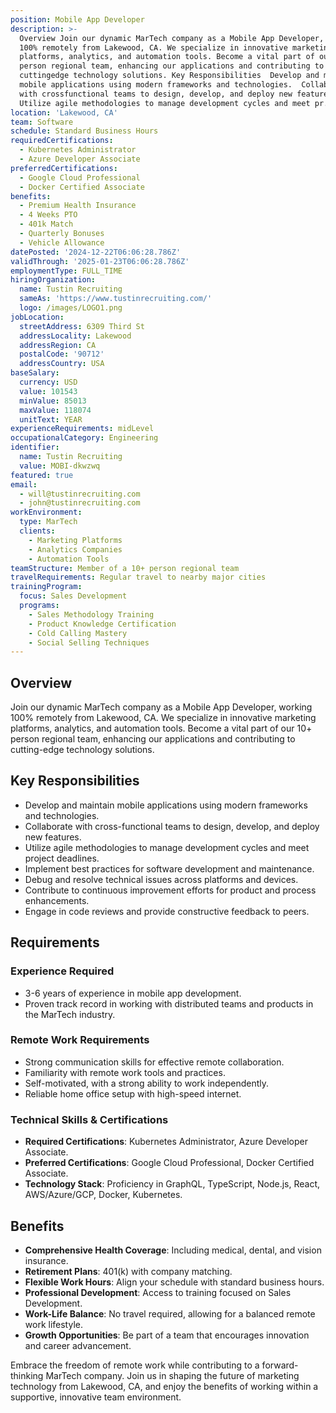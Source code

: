 ```yaml
---
position: Mobile App Developer
description: >-
  Overview Join our dynamic MarTech company as a Mobile App Developer, working
  100% remotely from Lakewood, CA. We specialize in innovative marketing
  platforms, analytics, and automation tools. Become a vital part of our 10+
  person regional team, enhancing our applications and contributing to
  cuttingedge technology solutions. Key Responsibilities  Develop and maintain
  mobile applications using modern frameworks and technologies.  Collaborate
  with crossfunctional teams to design, develop, and deploy new features. 
  Utilize agile methodologies to manage development cycles and meet pr...
location: 'Lakewood, CA'
team: Software
schedule: Standard Business Hours
requiredCertifications:
  - Kubernetes Administrator
  - Azure Developer Associate
preferredCertifications:
  - Google Cloud Professional
  - Docker Certified Associate
benefits:
  - Premium Health Insurance
  - 4 Weeks PTO
  - 401k Match
  - Quarterly Bonuses
  - Vehicle Allowance
datePosted: '2024-12-22T06:06:28.786Z'
validThrough: '2025-01-23T06:06:28.786Z'
employmentType: FULL_TIME
hiringOrganization:
  name: Tustin Recruiting
  sameAs: 'https://www.tustinrecruiting.com/'
  logo: /images/LOGO1.png
jobLocation:
  streetAddress: 6309 Third St
  addressLocality: Lakewood
  addressRegion: CA
  postalCode: '90712'
  addressCountry: USA
baseSalary:
  currency: USD
  value: 101543
  minValue: 85013
  maxValue: 118074
  unitText: YEAR
experienceRequirements: midLevel
occupationalCategory: Engineering
identifier:
  name: Tustin Recruiting
  value: MOBI-dkwzwq
featured: true
email:
  - will@tustinrecruiting.com
  - john@tustinrecruiting.com
workEnvironment:
  type: MarTech
  clients:
    - Marketing Platforms
    - Analytics Companies
    - Automation Tools
teamStructure: Member of a 10+ person regional team
travelRequirements: Regular travel to nearby major cities
trainingProgram:
  focus: Sales Development
  programs:
    - Sales Methodology Training
    - Product Knowledge Certification
    - Cold Calling Mastery
    - Social Selling Techniques
---
```




## Overview

Join our dynamic MarTech company as a Mobile App Developer, working 100% remotely from Lakewood, CA. We specialize in innovative marketing platforms, analytics, and automation tools. Become a vital part of our 10+ person regional team, enhancing our applications and contributing to cutting-edge technology solutions. 

## Key Responsibilities

- Develop and maintain mobile applications using modern frameworks and technologies.
- Collaborate with cross-functional teams to design, develop, and deploy new features.
- Utilize agile methodologies to manage development cycles and meet project deadlines.
- Implement best practices for software development and maintenance.
- Debug and resolve technical issues across platforms and devices.
- Contribute to continuous improvement efforts for product and process enhancements.
- Engage in code reviews and provide constructive feedback to peers.

## Requirements

### Experience Required

- 3-6 years of experience in mobile app development.
- Proven track record in working with distributed teams and products in the MarTech industry.

### Remote Work Requirements

- Strong communication skills for effective remote collaboration.
- Familiarity with remote work tools and practices.
- Self-motivated, with a strong ability to work independently.
- Reliable home office setup with high-speed internet.

### Technical Skills & Certifications

- **Required Certifications**: Kubernetes Administrator, Azure Developer Associate.
- **Preferred Certifications**: Google Cloud Professional, Docker Certified Associate.
- **Technology Stack**: Proficiency in GraphQL, TypeScript, Node.js, React, AWS/Azure/GCP, Docker, Kubernetes.

## Benefits

- **Comprehensive Health Coverage**: Including medical, dental, and vision insurance.
- **Retirement Plans**: 401(k) with company matching.
- **Flexible Work Hours**: Align your schedule with standard business hours.
- **Professional Development**: Access to training focused on Sales Development.
- **Work-Life Balance**: No travel required, allowing for a balanced remote work lifestyle.
- **Growth Opportunities**: Be part of a team that encourages innovation and career advancement.

Embrace the freedom of remote work while contributing to a forward-thinking MarTech company. Join us in shaping the future of marketing technology from Lakewood, CA, and enjoy the benefits of working within a supportive, innovative team environment.
